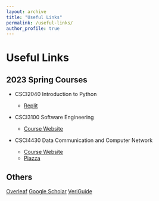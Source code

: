 ```yaml
---
layout: archive
title: "Useful Links"
permalink: /useful-links/
author_profile: true
---
```


Useful Links
======

2023 Spring Courses
------
* CSCI2040 Introduction to Python
    * <u><a href="https://replit.com/team/CSCI2040-2022R2">Replit</a></u>

* CSCI3100 Software Engineering
    * <u><a href="https://course.cse.cuhk.edu.hk/~csci3100/">Course Website</a></u>

* CSCI4430 Data Communication and Computer Network
    * <u><a href="https://github.com/henryhxu/CSCI4430-ESTR4120">Course Website</a></u>
    * <u><a href="https://piazza.com/class/lchcrdbk1ei17k">Piazza</a></u>

Others
------
<u><a href="https://www.overleaf.com/project">Overleaf</a></u>
<u><a href="https://scholar.google.com/">Google Scholar</a></u>
<u><a href="https://academic2.veriguide.org/portalcuhk/">VeriGuide</a></u>
